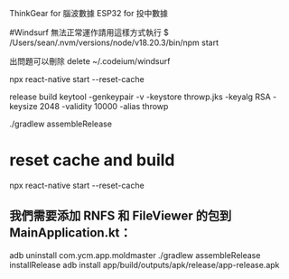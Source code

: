 ThinkGear for 腦波數據
ESP32 for 投中數據

#Windsurf 無法正常運作請用這樣方式執行
$ /Users/sean/.nvm/versions/node/v18.20.3/bin/npm start

出問題可以刪除 delete
~/.codeium/windsurf

npx react-native start --reset-cache


release build
keytool -genkeypair -v -keystore throwp.jks -keyalg RSA -keysize 2048 -validity 10000 -alias throwp

./gradlew assembleRelease

# reset cache and build
npx react-native start --reset-cache


## 我們需要添加 RNFS 和 FileViewer 的包到 MainApplication.kt：

adb uninstall com.ycm.app.moldmaster
./gradlew assembleRelease installRelease
adb install app/build/outputs/apk/release/app-release.apk